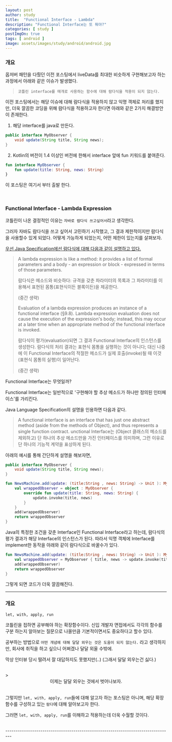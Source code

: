 ```yaml
---
layout: post
author: study
title:  "Functional Interface - Lambda"
description: "Functional Interface는 또 뭐야?"
categories: [ study ]
postImgOn: true
tags: [ android ]
image: assets/images/study/android/android.jpg
---
```


### 개요

옵저버 패턴을 다뤘던 이전 포스팅에서 liveData를 최대한 비슷하게 구현해보고자 하는 과정에서 아래와 같은 이슈가 발생했다.

> `코틀린 interface를 매개로 사용하는 함수에 대해 람다식을 적용이 되지 않는다.`
 
이전 포스팅에서는 해당 이슈에 대해 람다식을 적용하지 않고 익명 객체로 처리를 했지만, 더욱 깔끔한 코딩을 위해 람다식을 적용하고자 한다면 아래와 같은 2가지 해결방안이 존재한다.

1. 해당 interface를 java로 만든다.

```java
public interface MyObserver {
    void update(String title, String news);
}
```

2. Kotlin의 버전이 1.4 이상인 버전에 한해서 interface 앞에 fun 키워드를 붙여준다.

```kotlin
fun interface MyObserver {
    fun update(title: String, news: String)
}
```

이 포스팅은 여기서 부터 출발 한다.

<Br>

### Functional Interface - Lambda Expression

코틀린이 나온 결정적인 이유는 `자바로 람다식 쓰고싶어서`라고 생각한다. 

그러자 자바도 람다식을 쓰고 싶어서 고민하기 시작했고, 그 결과 제한적이지만 람다식을 사용할수 있게 되었다.
어떻게 가능하게 되었는지, 어떤 제한이 있는지를 살펴보자.

[우선 Java Specification에선 람다식에 대해 다음과 같이 설명하고 있다.](https://docs.oracle.com/javase/specs/jls/se8/html/jls-15.html#jls-15.27)

>A lambda expression is like a method: it provides a list of formal parameters and a body - an expression or block - expressed in terms of those parameters. 
>
>람다식은 메소드와 비슷하다: 규격을 갖춘 파라미터의 목록과 그 파라미터를 이용해서 표현된 몸통(표현식이든 블록이든)을 제공한다.
>
>(중간 생략)
>
>Evaluation of a lambda expression produces an instance of a functional interface (§9.8). Lambda expression evaluation does not cause the execution of the expression's body; instead, this may occur at a later time when an appropriate method of the functional interface is invoked. 
>
>람다식이 평가(evaluation)되면 그 결과 Functional Interface의 인스턴스를 생성한다. 람다식의 처리 결과는 표현식 몸통을 실행하는 것이 아니다; 대신 나중에 이 Functional Interface의 적절한 메소드가 실제 호출(invoke)될 때 이것(표현식 몸통의 실행)이 일어난다.
>
>(중간 생략)

Functional Interface는 무엇일까?

Functional Interface는 일반적으로 '구현해야 할 추상 메소드가 하나만 정의된 인터페이스'를 가리킨다. 

Java Language Specification의 설명을 인용하면 다음과 같다.

>A functional interface is an interface that has just one abstract method (aside from the methods of Object), and thus represents a single function contract.
>unctional Interface는 (Object 클래스의 메소드를 제외하고) 단 하나의 추상 메소드만을 가진 인터페이스를 의미하며, 그런 이유로 단 하나의 기능적 계약을 표상하게 된다.

아래의 예시를 통해 간단하게 설명을 해보자면,

```java
public interface MyObserver {
    void update(String title, String news);
}
```

```kotlin
fun NewsMachine.add(update: (title:String , news: String) -> Unit ): MyObserver {
    val wrappedObserver = object : MyObserver {
        override fun update(title: String, news: String) {
            update.invoke(title, news)
        }
    }
    add(wrappedObserver)
    return wrappedObserver
}
```

Java의 특정한 조건을 갖춘 Interface인 Functional Interface라고 하는데, 람다식의 평가 결과가 해당 Interface의 인스턴스가 된다. 따라서 익명 객체에 Interface를 implement한 동작을 아래와 같이 람다식으로 바꿀수가 있다.

```kotlin
fun NewsMachine.add(update: (title:String , news: String) -> Unit ): MyObserver {
    val wrappedObserver = MyObserver { title, news -> update.invoke(title, news) }
    add(wrappedObserver)
    return wrappedObserver
}
```


그렇게 되면 코드가 더욱 깔끔해진다.





















---------------------------------------------------------------------------------
### 개요

`let, with, apply, run`

코틀린을 접하면 공부해야 하는 확장함수이다. 
신입 개발자 면접에서도 각각의 함수를 구분 하는지 알아보는 질문으로 나올만큼 기본적이면서도 중요하다고 할수 있다.

공부하는 방법으로 `어떤 개념에 대해 달달 외우는 것은 도움이 되지 않는다.` 라고 생각하지만, 회사에 취직을 하고 싶으니 어쩌겠나 달달 외울 수밖에. 

막상 인터뷰 당시 떨려서 잘 대답하지도 못했지만(..) (그래서 달달 외우는건 싫다.)

<br>
><center>이제는 달달 외우는 것에서 벗어나보자.</center>


<Br>그렇지만 `let, with, apply, run`들에 대해 알고자 하는 포스팅은 아니며, 해당 확장함수를 구성하고 있는 `람다`에 대해 알아보고자 한다. 

그러면 `let, with, apply, run`를 이해하고 적용하는데 더욱 수월할 것이다.

<Br>
---------------------------------------------------------------------------------




